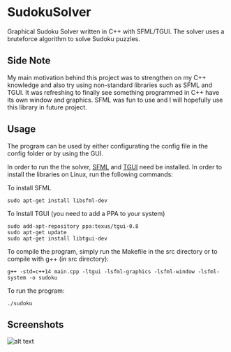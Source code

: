 # SudokuSolver
Graphical Sudoku Solver written in C++ with SFML/TGUI. The solver uses a bruteforce algorithm to solve Sudoku puzzles.

## Side Note
My main motivation behind this project was to strengthen on my C++ knowledge and also try using non-standard libraries such as SFML and TGUI. It was refreshing to finally see something programmed in C++ have its own window and graphics. SFML was fun to use and I will hopefully use this library in future project.

## Usage
The program can be used by either configurating the config file in the config folder or by using the GUI.

In order to run the the solver, [SFML](https://www.sfml-dev.org/) and [TGUI](https://tgui.eu/) need be installed. In order to install the libraries on Linux, run the following commands:

To install SFML
```
sudo apt-get install libsfml-dev
```
To Install TGUI (you need to add a PPA to your system)
```
sudo add-apt-repository ppa:texus/tgui-0.8
sudo apt-get update
sudo apt-get install libtgui-dev
```

To compile the program, simply run the Makefile in the src directory or to compile with g++ (in src directory):
```
g++ -std=c++14 main.cpp -ltgui -lsfml-graphics -lsfml-window -lsfml-system -o sudoku
```

To run the program:
```
./sudoku
```

## Screenshots

![alt text](https://i.imgur.com/o11DTdt.png "Logo Title Text 1")
